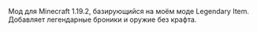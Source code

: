 Мод для Minecraft 1.19.2, базирующийся на моём моде Legendary Item. Добавляет легендарные броники и оружие без крафта.
